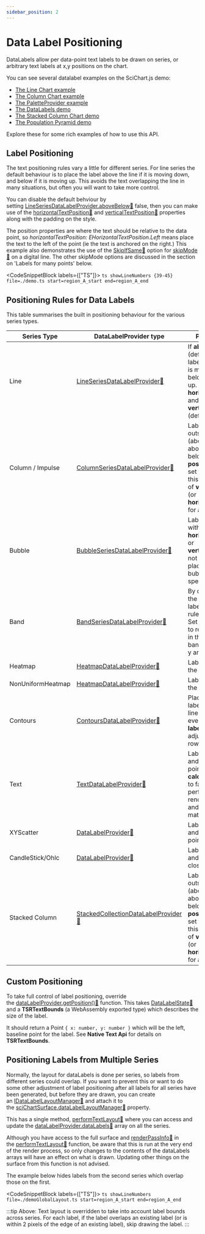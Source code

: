 ```yaml
---
sidebar_position: 2
---
```


# Data Label Positioning

DataLabels allow per data-point text labels to be drawn on series, or arbitrary text labels at x,y positions on the chart.

You can see several datalabel examples on the SciChart.js demo:

- [The Line Chart example](https://demo.scichart.com/javascript-line-chart)
- [The Column Chart example](https://demo.scichart.com/javascript-column-chart)
- [The PaletteProvider example](https://demo.scichart.com/javascript-chart-color-points-individually-with-paletteprovider)
- [The DataLabels demo](https://demo.scichart.com/javascript-datalabels)
- [The Stacked Column Chart demo](https://demo.scichart.com/javascript/stacked-column-chart)
- [The Population Pyramid demo](https://demo.scichart.com/javascript/population-pyramid)

Explore these for some rich examples of how to use this API.

## Label Positioning

The text positioning rules vary a little for different series. For line series the default behaviour is to place the label above the line if it is moving down, and below if it is moving up. This avoids the text overlapping the line in many situations, but often you will want to take more control.

You can disable the default behviour by setting [LineSeriesDataLabelProvider.aboveBelow:blue_book:](https://www.scichart.com/documentation/js/current/typedoc/classes/lineseriesdatalabelprovider.html#abovebelow) false, then you can make use of the [horizontalTextPosition:blue_book:](https://www.scichart.com/documentation/js/current/typedoc/classes/lineseriesdatalabelprovider.html#horizontaltextpositionproperty) and [verticalTextPosition:blue_book:](https://www.scichart.com/documentation/js/current/typedoc/classes/lineseriesdatalabelprovider.html#verticaltextpositionproperty) properties along with the padding on the style.

The position properties are where the text should be relative to the data point, so _horizontalTextPosition: EHorizontalTextPosition.Left_ means place the text to the left of the point (ie the text is anchored on the right.) This example also demonstrates the use of the [SkipIfSame:blue_book:](https://www.scichart.com/documentation/js/current/typedoc/enums/edatalabelskipmode.html#skipifsame) option for [skipMode:blue_book:](https://www.scichart.com/documentation/js/current/typedoc/enums/edatalabelskipmode.html) on a digital line. The other skipMode options are discussed in the section on 'Labels for many points' below.

<CodeSnippetBlock labels={["TS"]}>
    ```ts showLineNumbers {39-45} file=./demo.ts start=region_A_start end=region_A_end
    ```
</CodeSnippetBlock>


<LiveDocSnippet />

## Positioning Rules for Data Labels

This table summarises the built in positioning behaviour for the various series types.

| Series Type       | DataLabelProvider type                                                                                                                          | Positioning Rules                                                                                                                                                                                                                                             | Type Specific Options                                                                                                                     |
| ----------------- | ----------------------------------------------------------------------------------------------------------------------------------------------- | ------------------------------------------------------------------------------------------------------------------------------------------------------------------------------------------------------------------------------------------------------------- | ----------------------------------------------------------------------------------------------------------------------------------------- |
| Line              | [LineSeriesDataLabelProvider:blue_book:](https://www.scichart.com/documentation/js/current/typedoc/classes/lineseriesdatalabelprovider.html)               | If **aboveBelow** is true (default), place the label above the line if it is moving down, and below if it is moving up. Otherwise use **horizontalTextPosition** and **verticalTextPosition** (default: Right, Above)                                         | `aboveBelow: boolean`                                                                                                                     |
| Column / Impulse  | [ColumnSeriesDataLabelProvider:blue_book:](https://www.scichart.com/documentation/js/current/typedoc/classes/columnseriesdatalabelprovider.html)           | Label is centered and outside the column (above for columns above the zeroLine, below if below). **positionMode** can be set to Inside to reverse this, or to use the value of **verticalTextPosition** (or **horizontalTextPosition** for a vertical chart). | `positionMode`: [EColumnDataLabelPosition:blue_book:](https://www.scichart.com/documentation/js/current/typedoc/enums/ecolumndatalabelposition.html) |
| Bubble            | [BubbleSeriesDataLabelProvider:blue_book:](https://www.scichart.com/documentation/js/current/typedoc/classes/bubbleseriesdatalabelprovider.html)           | Label is centered within the bubble. If **horizontalTextPosition** or **verticalTextPosition** is not Center, label is placed outside the bubble on the specified side                                                                                        | –                                                                                                                                         |
| Band              | [BandSeriesDataLabelProvider:blue_book:](https://www.scichart.com/documentation/js/current/typedoc/classes/bandseriesdatalabelprovider.html)               | By default, each line of the band has its own label which follows the rules for line series. Set **singleLabel** to true to render a single label in the middle of the band, containing both y and y1 values.                                                 | `singleLabel: boolean`                                                                                                                    |
| Heatmap           | [HeatmapDataLabelProvider:blue_book:](https://www.scichart.com/documentation/js/current/typedoc/classes/heatmapdatalabelprovider.html)                     | Labels are centered in the cell                                                                                                                                                                                                                               | –                                                                                                                                         |
| NonUniformHeatmap | [HeatmapDataLabelProvider:blue_book:](https://www.scichart.com/documentation/js/current/typedoc/classes/heatmapdatalabelprovider.html)                     | Labels are centered in the cell                                                                                                                                                                                                                               | –                                                                                                                                         |
| Contours          | [ContoursDataLabelProvider:blue_book:](https://www.scichart.com/documentation/js/current/typedoc/classes/contoursdatalabelprovider.html)                   | Places 10 rows of labels on the contour lines. The rows are evenly spaced. Set **labelRowCount** to adjust the number of rows                                                                                                                                 | `labelRowCount: number`                                                                                                                   |
| Text              | [TextDataLabelProvider:blue_book:](https://www.scichart.com/documentation/js/current/typedoc/classes/textdatalabelprovider.html)                           | Labels placed above and to the right of the point. Set **calculateTextBounds** to false for a performance boost if rendering many labels and their size doesn't matter                                                                                        | `calculateTextBounds: boolean`                                                                                                            |
| XYScatter         | [DataLabelProvider:blue_book:](https://www.scichart.com/documentation/js/current/typedoc/classes/datalabelprovider.html)                                   | Labels placed above and to the right of the point                                                                                                                                                                                                             | –                                                                                                                                         |
| CandleStick/Ohlc  | [DataLabelProvider:blue_book:](https://www.scichart.com/documentation/js/current/typedoc/classes/datalabelprovider.html)                                   | Labels placed above and to the right of the close value                                                                                                                                                                                                       | –                                                                                                                                         |
| Stacked Column    | [StackedCollectionDataLabelProvider:blue_book:](https://www.scichart.com/documentation/js/current/typedoc/classes/stackedcollectiondatalabelprovider.html) | Label is centered and outside the column (above for columns above the zeroLine, below if below). **positionMode** can be set to Inside to reverse this, or to use the value of **verticalTextPosition** (or **horizontalTextPosition** for a vertical chart). | `positionMode`: [EColumnDataLabelPosition:blue_book:](https://www.scichart.com/documentation/js/current/typedoc/enums/ecolumndatalabelposition.html) |

## Custom Positioning

To take full control of label positioning, override the [dataLabelProvider.getPosition():blue_book:](https://www.scichart.com/documentation/js/current/typedoc/classes/datalabelprovider.html#getposition) function. This takes [DataLabelState:blue_book:](https://www.scichart.com/documentation/js/current/typedoc/classes/datalabelstate.html) and a **TSRTextBounds** (a WebAssembly exported type) which describes the size of the label.

It should return a Point `{ x: number, y: number }` which will be the left, baseline point for the label. See **Native Text Api** for details on **TSRTextBounds**.

## Positioning Labels from Multiple Series

Normally, the layout for dataLabels is done per series, so labels from different series could overlap. If you want to prevent this or want to do some other adjustment of label positioning after all labels for all series have been generated, but before they are drawn, you can create an [IDataLabelLayoutManager:blue_book:](https://www.scichart.com/documentation/js/current/typedoc/interfaces/idatalabellayoutmanager.html) and attach it to the [sciChartSurface.dataLabelLayoutManager:blue_book:](https://www.scichart.com/documentation/js/current/typedoc/classes/scichartsurface.html#datalabellayoutmanager) property.

This has a single method, [performTextLayout:blue_book:](https://www.scichart.com/documentation/js/current/typedoc/interfaces/idatalabellayoutmanager.html#performtextlayout) where you can access and update the [dataLabelProvider.dataLabels:blue_book:](https://www.scichart.com/documentation/js/current/typedoc/classes/datalabelprovider.html#datalabels) array on all the series.

Although you have access to the full surface and [renderPassInfo:blue_book:](https://www.scichart.com/documentation/js/current/typedoc/classes/renderpassinfo.html) in the [performTextLayout:blue_book:](https://www.scichart.com/documentation/js/current/typedoc/interfaces/idatalabellayoutmanager.html#performtextlayout) function, be aware that this is run at the very end of the render process, so only changes to the contents of the dataLabels arrays will have an effect on what is drawn. Updating other things on the surface from this function is not advised.

The example below hides labels from the second series which overlap those on the first.

<CodeSnippetBlock labels={["TS"]}>
    ```ts showLineNumbers file=./demoGlobalLayout.ts start=region_A_start end=region_A_end
    ```
</CodeSnippetBlock>

<LiveDocSnippet name="./demo" />

:::tip
Above: Text layout is overridden to take into account label bounds across series. For each label, if the label overlaps an existing label (or is within 2 pixels of the edge of an existing label), skip drawing the label.
:::